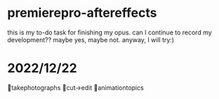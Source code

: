 # premierepro-aftereffects
this is my to-do task for finishing my opus. can I continue to record my development?? maybe yes, maybe not. anyway, I will try:)

# 2022/12/22 
🖤takephotographs
🤍cut->edit 
🤍animationtopics
